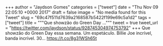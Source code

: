 
+++
author = "Jaydson Gomes"
categories = ["tweet"]
date = "Thu Nov 09 22:05:10 +0000 2017"
draft = false
image = "No media found for this Tweet"
slug = "69c47f511d7639a2168587b5422f199e69c5a1d2"
tags = ["tweet"]
title = """Que showzão do Green Day ..."""
tweet = true
tweet_url = "https://twitter.com/jaydson/status/928745304974753792"
+++
Que showzão do Green Day essa semana. Um espetáculo. Billie Joe incrível, banda incrível. 30… https://t.co/8g31WSh65t
